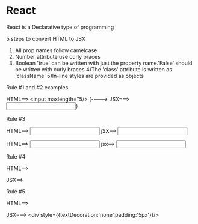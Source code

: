 # React

React is a Declarative type of programming

5 steps to convert HTML to JSX

1. All prop names follow camelcase
2. Number attribute use curly braces
3. Boolean 'true' can be written with just the property name.'False' should be written with curly braces
   4)The 'class' attribute is written as 'className'
   5)In-line styles are provided as objects

Rule #1 and #2 examples

HTML==> <input maxlength="5/> (----> JSX===> <input maxLength={5}/>)

Rule #3

HTML==> <input spellCheck="true"> jSX==> <input spellCheck/>

HTML==> <input spellCheck="false"> jsx==> <input spellCheck={false}>

Rule #4

HTML==><div class="header"> JSX==> <div className="header">

Rule #5

HTML==> <a style="text-decoration:'none';padding:'5px';">

JSX===> <div style={{textDecoration:'none',padding:'5px'}}/>
